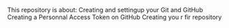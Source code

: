 This repository is about:
Creating and settingup your Git and GitHub
Creating a Personnal Access Token on GitHub
Creating you r fir repository
